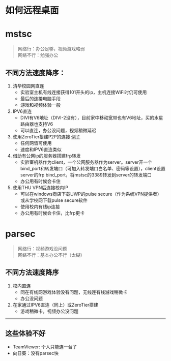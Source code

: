 # 如何远程桌面


# mstsc
> 网络行：办公足够，视频游戏略弱  
> 网络不行：勉强办公
## 不同方法速度降序：
1. 清华校园网直连
    - 实验室主机有线连接获得101开头的ip，主机连接WiFi时仍可使用
    - 最后的连接电脑手段
    - 游戏和视频体验一般
2. IPV6直连
    - DIVI有V6地址（DIVI-2没有），目前家中移动宽带也有V6地址，买的水星路由器也支持V6
    - 可以直连，办公没问题，视频稍微延迟
3. 使用ZeroTier搭建P2P的连接 [例子](http://einverne.github.io/post/2018/06/zerotier.html)
    - 任何网皆可使用
    - 速度和IPV6直连类似
4. 借助有公网ip的服务器搭建frp转发
    - 实验室机器作为client，一个公网服务器作为server。server开一个bind_port和转发端口（可加入转发端口白名单、密码等设置），client设置server的frp bind_port，将mstsc的3389转发到server的转发端口
    - 办公用有时候会卡住
5. 使用THU VPN后连接校内IP
    - 可以在windows商店下载UWP的pulse secure（作为系统VPN提供者）或从学校网下载pulse secure软件
    - 使用校内有线ip连接
    - 办公用有时候会卡住，比frp更卡
# parsec
> 网络行：视频游戏没问题  
> 网络不行：基本办公不行（太糊）
## 不同方法速度降序
1. 校内直连
    - 同在有线网游戏体验没有问题，无线连有线游戏稍微卡
    - 办公没问题
2. 在家通过IPV6直连（同上）或ZeroTier搭建
    - 游戏稍微卡，视频办公没问题
--- 
## 这些体验不好
- TeamViewer: 个人只能连一台了
- 向日葵：没有parsec快

